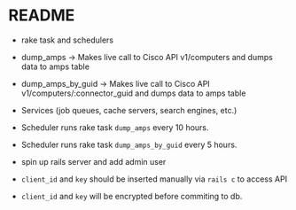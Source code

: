 # README
* rake task and schedulers
* dump_amps -> Makes live call to Cisco API v1/computers and dumps data to amps table
* dump_amps_by_guid -> Makes live call to Cisco API v1/computers/:connector_guid and dumps data to amps table
* Services (job queues, cache servers, search engines, etc.)
* Scheduler runs rake task `dump_amps` every 10 hours.
* Scheduler runs rake task `dump_amps_by_guid` every 5 hours.


* spin up rails server and add admin user
* `client_id` and `key` should be inserted manually via `rails c` to access API
* `client_id` and `key` will be encrypted before commiting to db.
